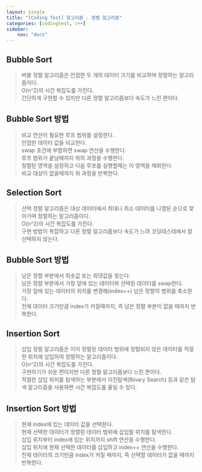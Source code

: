 ```yaml
---
layout: single
title: "[Coding Test] 알고리즘 - 정렬 알고리즘"
categories: [codingtest, c++]
sidebar:
    nav: "docs"
---
```


## Bubble Sort
> 버블 정렬 알고리즘은 인접한 두 개의 데이터 크기를 비교하며 정렬하는 알고리즘이다. <br/>
> O(n^2)의 시간 복잡도를 가진다. <br/>
> 간단하게 구현할 수 있지만 다른 정렬 알고리즘보다 속도가 느린 편이다. <br/>

## Bubble Sort 방법
> 비교 연산이 필요한 루프 범위를 설정한다. <br/>
> 인접한 데이터 값을 비교한다. <br/>
> swap 조건에 부합하면 swap 연산을 수행한다. <br/>
> 루프 범위가 끝날때까지 위의 과정을 수행한다. <br/>
> 정렬된 영역을 설정하고 다음 루프를 실행할때는 이 영역을 제외한다. <br/>
> 비교 대상이 없을때까지 위 과정을 반복한다. <br/>


## Selection Sort
> 선택 정렬 알고리즘은 대상 데이터에서 최대나 최소 데이터를 나열된 순으로 찾아가며 정렬하는 알고리즘이다. <br/>
> O(n^2)의 시간 복잡도를 가진다. <br/>
> 구현 방법이 복잡하고 다른 정렬 알고리즘보다 속도가 느려 코딩테스테에서 잘 선택하지 않는다. <br/>

## Bubble Sort 방법
> 남은 정렬 부분에서 최솟값 또는 최댓값을 찾는다. <br/>
> 남은 정렬 부분에서 가장 앞에 있는 데이터와 선택된 데이터를 swap한다. <br/>
> 가장 앞에 있는 데이터의 위치를 변경해(index++) 남은 정렬의 범위를 축소한다. <br/>
> 전체 데이터 크기만큼 index가 커질때까지, 즉 남은 정렬 부분이 없을 때까지 반복한다. <br/>


## Insertion Sort
> 삽입 정렬 알고리즘은 이미 정렬된 데이터 범위에 정렬되지 않은 데이터를 적절한 위치에 삽입하여 정렬하는 알고리즘이다. <br/>
> O(n^2)의 시간 복잡도를 가진다. <br/>
> 구현하기가 쉬운 편이지만 다른 정렬 알고리즘보다 느린 편이다. <br/>
> 적절한 삽입 위치를 탐색하는 부분에서 이진탐색(Binary Search) 등과 같은 탐색 알고리즘을 사용하면 시간 복잡도를 줄일 수 있다. <br/>

## Insertion Sort 방법
> 현재 index에 있는 데이터 값을 선택한다. <br/>
> 현재 선택한 데이터가 정렬된 데이터 범위에 삽입될 위치를 탐색한다. <br/>
> 삽입 위치부터 index애 있는 위치까지 shift 연산을 수행한다. <br/>
> 삽입 위치에 현재 선택한 데이터를 삽입하고 index++ 연산을 수행한다. <br/>
> 전체 데이터의 크기만큼 index가 커질 때까지, 즉 선택할 데이터가 없을 때까지 반복한다. <br/>

